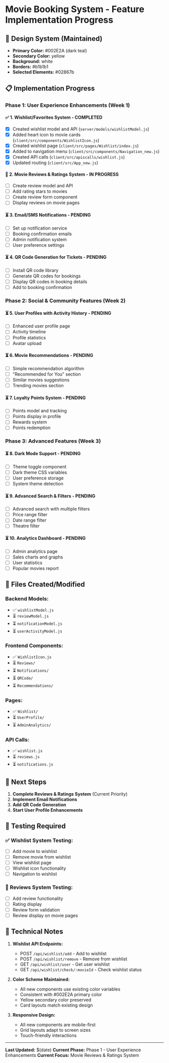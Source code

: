 # Movie Booking System - Feature Implementation Progress

## 🎨 Design System (Maintained)
- **Primary Color:** #002E2A (dark teal)
- **Secondary Color:** yellow
- **Background:** white
- **Borders:** #b1b1b1
- **Selected Elements:** #02867b

## 📋 Implementation Progress

### **Phase 1: User Experience Enhancements (Week 1)**

#### ✅ 1. Wishlist/Favorites System - COMPLETED
- [x] Created wishlist model and API (`server/models/wishlistModel.js`)
- [x] Added heart icon to movie cards (`client/src/components/WishlistIcon.js`)
- [x] Created wishlist page (`client/src/pages/Wishlist/index.js`)
- [x] Added to navigation menu (`client/src/components/Navigation_new.js`)
- [x] Created API calls (`client/src/apiscalls/wishlist.js`)
- [x] Updated routing (`client/src/App_new.js`)

#### 🔄 2. Movie Reviews & Ratings System - IN PROGRESS
- [ ] Create review model and API
- [ ] Add rating stars to movies
- [ ] Create review form component
- [ ] Display reviews on movie pages

#### ⏳ 3. Email/SMS Notifications - PENDING
- [ ] Set up notification service
- [ ] Booking confirmation emails
- [ ] Admin notification system
- [ ] User preference settings

#### ⏳ 4. QR Code Generation for Tickets - PENDING
- [ ] Install QR code library
- [ ] Generate QR codes for bookings
- [ ] Display QR codes in booking details
- [ ] Add to booking confirmation

### **Phase 2: Social & Community Features (Week 2)**

#### ⏳ 5. User Profiles with Activity History - PENDING
- [ ] Enhanced user profile page
- [ ] Activity timeline
- [ ] Profile statistics
- [ ] Avatar upload

#### ⏳ 6. Movie Recommendations - PENDING
- [ ] Simple recommendation algorithm
- [ ] "Recommended for You" section
- [ ] Similar movies suggestions
- [ ] Trending movies section

#### ⏳ 7. Loyalty Points System - PENDING
- [ ] Points model and tracking
- [ ] Points display in profile
- [ ] Rewards system
- [ ] Points redemption

### **Phase 3: Advanced Features (Week 3)**

#### ⏳ 8. Dark Mode Support - PENDING
- [ ] Theme toggle component
- [ ] Dark theme CSS variables
- [ ] User preference storage
- [ ] System theme detection

#### ⏳ 9. Advanced Search & Filters - PENDING
- [ ] Advanced search with multiple filters
- [ ] Price range filter
- [ ] Date range filter
- [ ] Theatre filter

#### ⏳ 10. Analytics Dashboard - PENDING
- [ ] Admin analytics page
- [ ] Sales charts and graphs
- [ ] User statistics
- [ ] Popular movies report

## 📁 Files Created/Modified

### Backend Models:
- ✅ `wishlistModel.js`
- ⏳ `reviewModel.js`
- ⏳ `notificationModel.js`
- ⏳ `userActivityModel.js`

### Frontend Components:
- ✅ `WishlistIcon.js`
- ⏳ `Reviews/`
- ⏳ `Notifications/`
- ⏳ `QRCode/`
- ⏳ `Recommendations/`

### Pages:
- ✅ `Wishlist/`
- ⏳ `UserProfile/`
- ⏳ `AdminAnalytics/`

### API Calls:
- ✅ `wishlist.js`
- ⏳ `reviews.js`
- ⏳ `notifications.js`

## 🎯 Next Steps

1. **Complete Reviews & Ratings System** (Current Priority)
2. **Implement Email Notifications**
3. **Add QR Code Generation**
4. **Start User Profile Enhancements**

## 📱 Testing Required

### ✅ Wishlist System Testing:
- [ ] Add movie to wishlist
- [ ] Remove movie from wishlist
- [ ] View wishlist page
- [ ] Wishlist icon functionality
- [ ] Navigation to wishlist

### 🔄 Reviews System Testing:
- [ ] Add review functionality
- [ ] Rating display
- [ ] Review form validation
- [ ] Review display on movie pages

## 🔧 Technical Notes

1. **Wishlist API Endpoints:**
   - POST `/api/wishlist/add` - Add to wishlist
   - POST `/api/wishlist/remove` - Remove from wishlist
   - GET `/api/wishlist/user` - Get user wishlist
   - GET `/api/wishlist/check/:movieId` - Check wishlist status

2. **Color Scheme Maintained:**
   - All new components use existing color variables
   - Consistent with #002E2A primary color
   - Yellow secondary color preserved
   - Card layouts match existing design

3. **Responsive Design:**
   - All new components are mobile-first
   - Grid layouts adapt to screen sizes
   - Touch-friendly interactions

---
**Last Updated:** $(date)
**Current Phase:** Phase 1 - User Experience Enhancements
**Current Focus:** Movie Reviews & Ratings System
